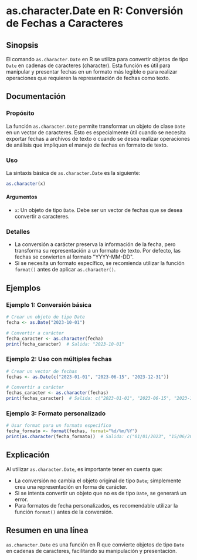 <!--
Meta Description: # as.character.Date en R: Conversión de Fechas a Caracteres ## Sinopsis El comando `as.character.Date` en R se utiliza para convertir objetos de tipo ...
Meta Keywords: date, character, fechas, 2023, formato
-->

# as.character.Date en R: Conversión de Fechas a Caracteres

## Sinopsis
El comando `as.character.Date` en R se utiliza para convertir objetos de tipo `Date` en cadenas de caracteres (character). Esta función es útil para manipular y presentar fechas en un formato más legible o para realizar operaciones que requieren la representación de fechas como texto.

## Documentación
### Propósito
La función `as.character.Date` permite transformar un objeto de clase `Date` en un vector de caracteres. Esto es especialmente útil cuando se necesita exportar fechas a archivos de texto o cuando se desea realizar operaciones de análisis que impliquen el manejo de fechas en formato de texto.

### Uso
La sintaxis básica de `as.character.Date` es la siguiente:

```R
as.character(x)
```

#### Argumentos
- `x`: Un objeto de tipo `Date`. Debe ser un vector de fechas que se desea convertir a caracteres.

### Detalles
- La conversión a carácter preserva la información de la fecha, pero transforma su representación a un formato de texto. Por defecto, las fechas se convierten al formato "YYYY-MM-DD".
- Si se necesita un formato específico, se recomienda utilizar la función `format()` antes de aplicar `as.character()`.

## Ejemplos
### Ejemplo 1: Conversión básica
```R
# Crear un objeto de tipo Date
fecha <- as.Date("2023-10-01")

# Convertir a carácter
fecha_caracter <- as.character(fecha)
print(fecha_caracter)  # Salida: "2023-10-01"
```

### Ejemplo 2: Uso con múltiples fechas
```R
# Crear un vector de fechas
fechas <- as.Date(c("2023-01-01", "2023-06-15", "2023-12-31"))

# Convertir a carácter
fechas_caracter <- as.character(fechas)
print(fechas_caracter)  # Salida: c("2023-01-01", "2023-06-15", "2023-12-31")
```

### Ejemplo 3: Formato personalizado
```R
# Usar format para un formato específico
fecha_formato <- format(fechas, format="%d/%m/%Y")
print(as.character(fecha_formato))  # Salida: c("01/01/2023", "15/06/2023", "31/12/2023")
```

## Explicación
Al utilizar `as.character.Date`, es importante tener en cuenta que:
- La conversión no cambia el objeto original de tipo `Date`; simplemente crea una representación en forma de carácter.
- Si se intenta convertir un objeto que no es de tipo `Date`, se generará un error.
- Para formatos de fecha personalizados, es recomendable utilizar la función `format()` antes de la conversión.

## Resumen en una línea
`as.character.Date` es una función en R que convierte objetos de tipo `Date` en cadenas de caracteres, facilitando su manipulación y presentación.